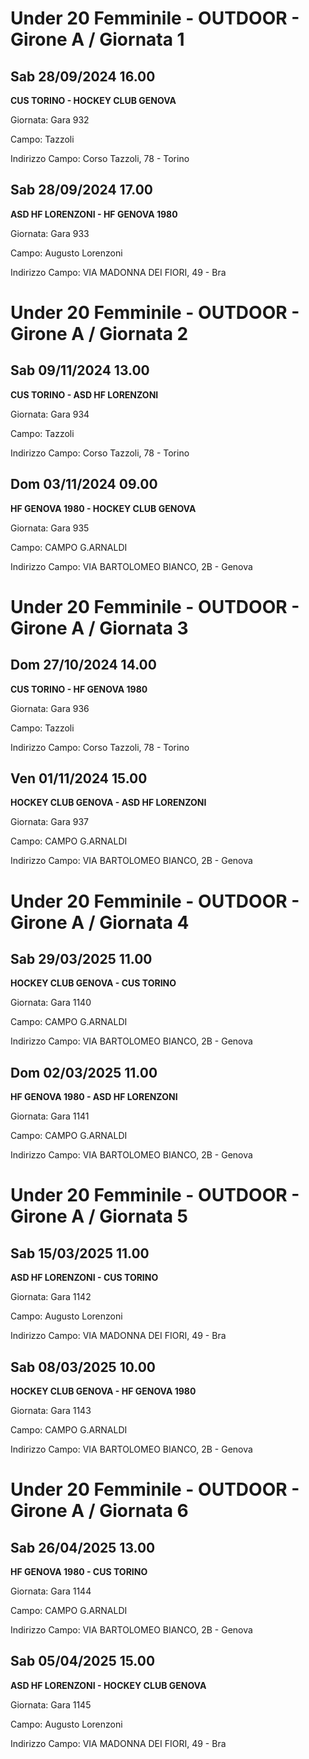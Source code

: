 # Under 20 Femminile - OUTDOOR  - Girone A / Giornata 1
## Sab 28/09/2024 16.00
**CUS TORINO - HOCKEY CLUB GENOVA**

Giornata: Gara 932

Campo: Tazzoli 

Indirizzo Campo:  Corso Tazzoli, 78 - Torino



## Sab 28/09/2024 17.00
**ASD HF LORENZONI - HF GENOVA 1980**

Giornata: Gara 933

Campo: Augusto Lorenzoni 

Indirizzo Campo:  VIA MADONNA DEI FIORI, 49 - Bra


# Under 20 Femminile - OUTDOOR  - Girone A / Giornata 2
## Sab 09/11/2024 13.00
**CUS TORINO - ASD HF LORENZONI**

Giornata: Gara 934

Campo: Tazzoli 

Indirizzo Campo:  Corso Tazzoli, 78 - Torino



## Dom 03/11/2024 09.00
**HF GENOVA 1980 - HOCKEY CLUB GENOVA**

Giornata: Gara 935

Campo: CAMPO G.ARNALDI 

Indirizzo Campo:  VIA BARTOLOMEO BIANCO, 2B - Genova


# Under 20 Femminile - OUTDOOR  - Girone A / Giornata 3
## Dom 27/10/2024 14.00
**CUS TORINO - HF GENOVA 1980**

Giornata: Gara 936

Campo: Tazzoli 

Indirizzo Campo:  Corso Tazzoli, 78 - Torino



## Ven 01/11/2024 15.00
**HOCKEY CLUB GENOVA - ASD HF LORENZONI**

Giornata: Gara 937

Campo: CAMPO G.ARNALDI 

Indirizzo Campo:  VIA BARTOLOMEO BIANCO, 2B - Genova


# Under 20 Femminile - OUTDOOR  - Girone A / Giornata 4
## Sab 29/03/2025 11.00
**HOCKEY CLUB GENOVA - CUS TORINO**

Giornata: Gara 1140

Campo: CAMPO G.ARNALDI 

Indirizzo Campo:  VIA BARTOLOMEO BIANCO, 2B - Genova



## Dom 02/03/2025 11.00
**HF GENOVA 1980 - ASD HF LORENZONI**

Giornata: Gara 1141

Campo: CAMPO G.ARNALDI 

Indirizzo Campo:  VIA BARTOLOMEO BIANCO, 2B - Genova


# Under 20 Femminile - OUTDOOR  - Girone A / Giornata 5
## Sab 15/03/2025 11.00
**ASD HF LORENZONI - CUS TORINO**

Giornata: Gara 1142

Campo: Augusto Lorenzoni 

Indirizzo Campo:  VIA MADONNA DEI FIORI, 49 - Bra



## Sab 08/03/2025 10.00
**HOCKEY CLUB GENOVA - HF GENOVA 1980**

Giornata: Gara 1143

Campo: CAMPO G.ARNALDI 

Indirizzo Campo:  VIA BARTOLOMEO BIANCO, 2B - Genova


# Under 20 Femminile - OUTDOOR  - Girone A / Giornata 6
## Sab 26/04/2025 13.00
**HF GENOVA 1980 - CUS TORINO**

Giornata: Gara 1144

Campo: CAMPO G.ARNALDI 

Indirizzo Campo:  VIA BARTOLOMEO BIANCO, 2B - Genova



## Sab 05/04/2025 15.00
**ASD HF LORENZONI - HOCKEY CLUB GENOVA**

Giornata: Gara 1145

Campo: Augusto Lorenzoni 

Indirizzo Campo:  VIA MADONNA DEI FIORI, 49 - Bra


